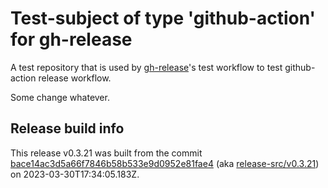 # Test-subject of type 'github-action' for gh-release

A test repository that is used by [gh-release](https://github.com/kattecon/gh-release)'s test workflow to test github-action release workflow.

Some change whatever.


## Release build info

This release v0.3.21 was built from the commit [bace14ac3d5a66f7846b58b533e9d0952e81fae4](https://github.com/kattecon/gh-release-test-ga/tree/bace14ac3d5a66f7846b58b533e9d0952e81fae4) (aka [release-src/v0.3.21](https://github.com/kattecon/gh-release-test-ga/tree/release-src/v0.3.21)) on 2023-03-30T17:34:05.183Z.
        